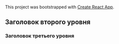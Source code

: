 This project was bootstrapped with [Create React App](https://github.com/facebook/create-react-app).

## Заголовок второго уровня


### Заголовок третьего уровня

